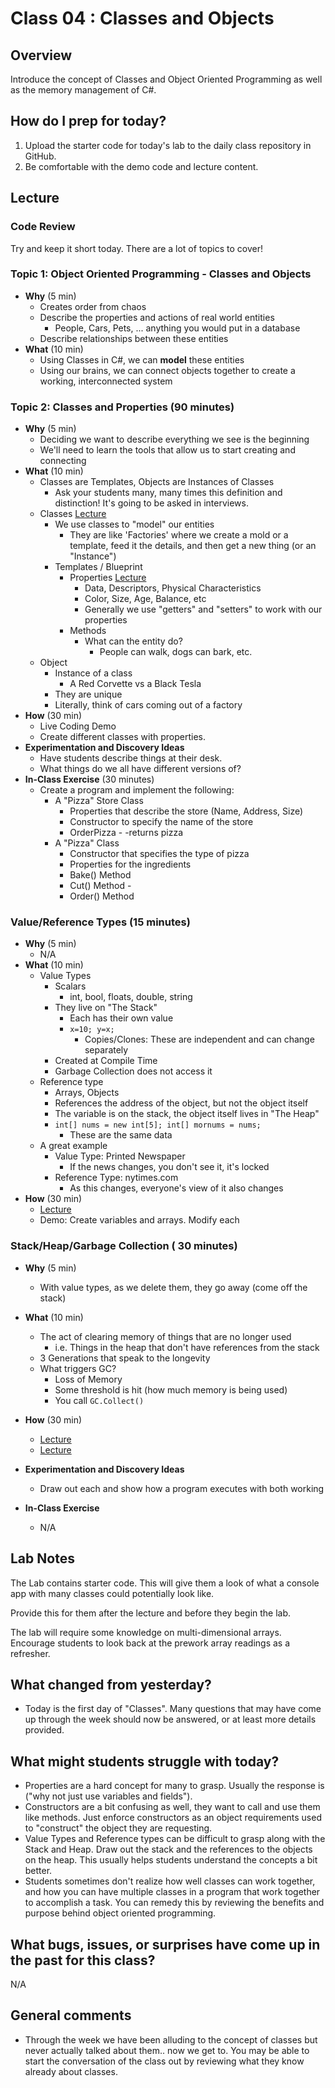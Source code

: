 # Class 04 : Classes and Objects

## Overview

Introduce the concept of Classes and Object Oriented Programming as well as the memory management of C#.

## How do I prep for today?

1. Upload the starter code for today's lab to the daily class repository in GitHub.
1. Be comfortable with the demo code and lecture content.

## Lecture

### Code Review

Try and keep it short today. There are a lot of topics to cover!

### Topic 1: Object Oriented Programming - Classes and Objects

- **Why** (5 min)
  - Creates order from chaos
  - Describe the properties and actions of real world entities
    - People, Cars, Pets, ... anything you would put in a database
  - Describe relationships between these entities
- **What** (10 min)
  - Using Classes in C#, we can **model** these entities
  - Using our brains, we can connect objects together to create a working, interconnected system

### Topic 2: Classes and Properties (90 minutes)

- **Why** (5 min)
  - Deciding we want to describe everything we see is the beginning
  - We'll need to learn the tools that allow us to start creating and connecting
- **What** (10 min)
  - Classes are Templates, Objects are Instances of Classes
    - Ask your students many, many times this definition and distinction! It's going to be asked in interviews.
  - Classes [Lecture](../resources/classes.md)
    - We use classes to "model" our entities
      - They are like 'Factories' where we create a mold or a template, feed it the details, and then get a new thing (or an "Instance")
    - Templates / Blueprint
      - Properties [Lecture](../resources/properties.md)
        - Data, Descriptors, Physical Characteristics
        - Color, Size, Age, Balance, etc
        - Generally we use "getters" and "setters" to work with our properties
      - Methods
        - What can the entity do?
          - People can walk, dogs can bark, etc.
  - Object
    - Instance of a class
      - A Red Corvette vs a Black Tesla
    - They are unique
    - Literally, think of cars coming out of a factory
- **How** (30 min)
  - Live Coding Demo
  - Create different classes with properties.
- **Experimentation and Discovery Ideas**
  - Have students describe things at their desk.
  - What things do we all have different versions of?
- **In-Class Exercise** (30 minutes)
  - Create a program and implement the following:
    - A "Pizza" Store Class
      - Properties that describe the store (Name, Address, Size)
      - Constructor to specify the name of the store
      - OrderPizza - -returns pizza
    - A "Pizza" Class
      - Constructor that specifies the type of pizza
      - Properties for the ingredients
      - Bake() Method
      - Cut() Method -
      - Order() Method

### Value/Reference Types (15 minutes)

- **Why** (5 min)
  - N/A
- **What** (10 min)
  - Value Types
    - Scalars
      - int, bool, floats, double, string
    - They live on "The Stack"
      - Each has their own value
      - `x=10; y=x;`
        - Copies/Clones: These are independent and can change separately
    - Created at Compile Time
    - Garbage Collection does not access it
  - Reference type
    - Arrays, Objects
    - References the address of the object, but not the object itself
    - The variable is on the stack, the object itself lives in "The Heap"
    - `int[] nums = new int[5]; int[] mornums = nums;`
      - These are the same data
  - A great example
    - Value Type: Printed Newspaper
      - If the news changes, you don't see it, it's locked
    - Reference Type: nytimes.com
      - As this changes, everyone's view of it also changes
- **How** (30 min)
  - [Lecture](../resources/val-ref-types.md)
  - Demo: Create variables and arrays. Modify each

### Stack/Heap/Garbage Collection ( 30 minutes)

- **Why** (5 min)
  - With value types, as we delete them, they go away (come off the stack)

- **What** (10 min)
  - The act of clearing memory of things that are no longer used
    - i.e. Things in the heap that don't have references from the stack
  - 3 Generations that speak to the longevity
  - What triggers GC?
    - Loss of Memory
    - Some threshold is hit (how much memory is being used)
    - You call `GC.Collect()`
- **How** (30 min)
  - [Lecture](../resources/stack-heap.md)
  - [Lecture](../resources/garbage-collection.md)
- **Experimentation and Discovery Ideas**
  - Draw out each and show how a program executes with both working
- **In-Class Exercise**
  - N/A

## Lab Notes

The Lab contains starter code. This will give them a look of what a console app with many classes could potentially look like.

Provide this for them after the lecture and before they begin the lab.

The lab will require some knowledge on multi-dimensional arrays. Encourage students to look back at the prework array readings as a refresher.

## What changed from yesterday?

- Today is the first day of "Classes". Many questions that may have come up through the week should now be answered, or at least more details provided.

## What might students struggle with today?

- Properties are a hard concept for many to grasp. Usually the response is
("why not just use variables and fields").
- Constructors are a bit confusing as well, they want to call and use them like methods. Just enforce constructors as an object requirements used to "construct" the
object they are requesting.
- Value Types and Reference types can be difficult to grasp along with the Stack and Heap. Draw out the stack and the references to the objects on the heap. This usually helps
students understand the concepts a bit better.
- Students sometimes don't realize how well classes can work together, and how you can have multiple classes in a program that work together
to accomplish a task. You can remedy this by reviewing the benefits and purpose behind object oriented programming.

## What bugs, issues, or surprises have come up in the past for this class?

N/A

## General comments

- Through the week we have been alluding to the concept of classes but never actually talked about them.. now we get to.
You may be able to start the conversation of the class out by reviewing what they know already about classes.
